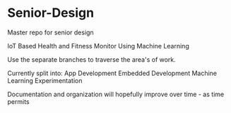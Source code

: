 # Senior-Design
Master repo for senior design

IoT Based Health and Fitness Monitor Using Machine Learning

Use the separate branches to traverse the area's of work.

Currently split into:
App Development
Embedded Development
Machine Learning Experimentation

Documentation and organization will hopefully improve over time - as time permits
